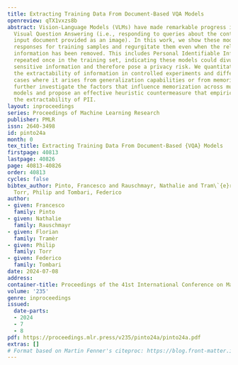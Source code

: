 ```yaml
---
title: Extracting Training Data From Document-Based VQA Models
openreview: qTX1vxzs8b
abstract: Vision-Language Models (VLMs) have made remarkable progress in document-based
  Visual Question Answering (i.e., responding to queries about the contents of an
  input document provided as an image). In this work, we show these models can memorize
  responses for training samples and regurgitate them even when the relevant visual
  information has been removed. This includes Personal Identifiable Information (PII)
  repeated once in the training set, indicating these models could divulge memorised
  sensitive information and therefore pose a privacy risk. We quantitatively measure
  the extractability of information in controlled experiments and differentiate between
  cases where it arises from generalization capabilities or from memorization. We
  further investigate the factors that influence memorization across multiple state-of-the-art
  models and propose an effective heuristic countermeasure that empirically prevents
  the extractability of PII.
layout: inproceedings
series: Proceedings of Machine Learning Research
publisher: PMLR
issn: 2640-3498
id: pinto24a
month: 0
tex_title: Extracting Training Data From Document-Based {VQA} Models
firstpage: 40813
lastpage: 40826
page: 40813-40826
order: 40813
cycles: false
bibtex_author: Pinto, Francesco and Rauschmayr, Nathalie and Tram\`{e}r, Florian and
  Torr, Philip and Tombari, Federico
author:
- given: Francesco
  family: Pinto
- given: Nathalie
  family: Rauschmayr
- given: Florian
  family: Tramèr
- given: Philip
  family: Torr
- given: Federico
  family: Tombari
date: 2024-07-08
address:
container-title: Proceedings of the 41st International Conference on Machine Learning
volume: '235'
genre: inproceedings
issued:
  date-parts:
  - 2024
  - 7
  - 8
pdf: https://proceedings.mlr.press/v235/pinto24a/pinto24a.pdf
extras: []
# Format based on Martin Fenner's citeproc: https://blog.front-matter.io/posts/citeproc-yaml-for-bibliographies/
---
```


